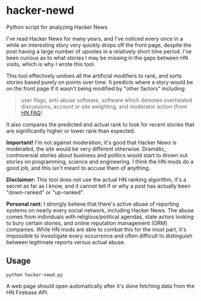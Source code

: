 # hacker-newd
Python script for analyzing Hacker News

I've read Hacker News for many years, and I've noticed every once in a while an interesting story very quickly drops off the front page, despite the post having a large number of upvotes in a relatively short time period. I've been curious as to what stories I may be missing in the gaps between HN visits, which is why I wrote this tool.

This tool effectively undoes all the artificial modifiers to rank, and sorts stories based purely on points over time. It predicts where a story would be on the front page if it wasn't being modified by "other factors" including:

> user flags, anti-abuse software, software which demotes overheated discussions, account or site weighting, and moderator action (from [HN FAQ](https://news.ycombinator.com/newsfaq.html))

It also compares the predicted and actual rank to look for recent stories that are significantly higher or lower rank than expected.

**Important!** I'm not against moderation, it's good that Hacker News is moderated, the site would be very different otherwise. Dramatic, controversial stories about business and politics would start to drown out stories on programming, science and engineering. I think the HN mods do a good job, and this isn't meant to accuse them of anything.

**Disclaimer:** This tool does not use the actual HN ranking algorithm, it's a secret as far as I know, and it cannot tell if or why a post has actually been "down-ranked" or "up-ranked". 

**Personal rant:**  I strongly believe that there's active abuse of reporting systems on nearly every social network, including Hacker News. The abuse comes from individuals with religious/political agendas, state actors looking to bury certain stories, and online reputation management (ORM) companies. While HN mods are able to combat this for the most part, it's impossible to investigate every occurrence and often difficult to distinguish between legitimate reports versus actual abuse.

## Usage

```
python hacker-newd.py
```

A web page should open automatically after it's done fetching data from the HN Firebase API. 